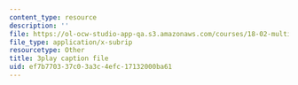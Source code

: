 ```yaml
---
content_type: resource
description: ''
file: https://ol-ocw-studio-app-qa.s3.amazonaws.com/courses/18-02-multivariable-calculus-fall-2007/ef7b770337c03a3c4efc17132000ba61_wu8kXZSAp20.srt
file_type: application/x-subrip
resourcetype: Other
title: 3play caption file
uid: ef7b7703-37c0-3a3c-4efc-17132000ba61
---
```

